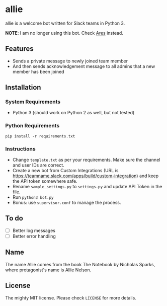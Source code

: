 # allie

allie is a welcome bot written for Slack teams in Python 3.

**NOTE**: I am no longer using this bot. Check [Ares](https://github.com/avinassh/ares) instead. 

## Features

- Sends a private message to newly joined team member
- And then sends acknowledgement message to all admins that a new member has been joined

## Installation

### System Requirements

- Python 3 (should work on Python 2 as well, but not tested)

### Python Requirements
    pip install -r requirements.txt

### Instructions

 - Change `template.txt` as per your requirements. Make sure the channel and user IDs are correct.
 - Create a new bot from Custom Integrations (URL is https://teamname.slack.com/apps/build/custom-integration) and keep the API token somewhere safe.
 - Rename `sample_settings.py` to `settings.py` and update API Token in the file.
 - Run `python3 bot.py`
 - Bonus: use `supervisor.conf` to manage the process.

## To do 

- [ ] Better log messages
- [ ] Better error handling

## Name

The name Allie comes from the book The Notebook by Nicholas Sparks, where protagonist's name is Allie Nelson.

## License

The mighty MIT license. Please check `LICENSE` for more details.
